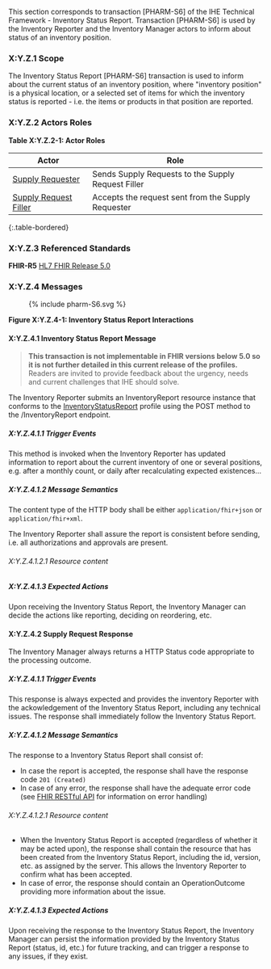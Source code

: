 This section corresponds to transaction [PHARM-S6] of the IHE Technical Framework - Inventory Status Report. Transaction [PHARM-S6] is used by the Inventory Reporter and the Inventory Manager actors to inform about status of an inventory position. 

### X:Y.Z.1 Scope

The Inventory Status Report [PHARM-S6] transaction is used to inform about the current status of an inventory position, where "inventory position" is a physical location, or a selected set of items for which the inventory status is reported - i.e. the items or products in that position are reported.

### X:Y.Z.2 Actors Roles

**Table X:Y.Z.2-1: Actor Roles**


|Actor | Role |  
|------|------|
| [Supply Requester](actor_definitions.html#supply-requester)    | Sends Supply Requests to the Supply Request Filler |
| [Supply Request Filler](actor_definitions.html#supply-request-filler) | Accepts the request sent from the Supply Requester |
{:.table-bordered}


### X:Y.Z.3 Referenced Standards

**FHIR-R5** [HL7 FHIR Release 5.0](http://www.hl7.org/FHIR/R5)

### X:Y.Z.4 Messages

<figure>
{% include pharm-S6.svg %}
</figure>



**Figure X:Y.Z.4-1: Inventory Status Report Interactions**

#### X:Y.Z.4.1 Inventory Status Report Message

<blockquote class="stu-note" id="not-yet-available">
	<strong>This transaction is not implementable in FHIR versions below 5.0 so it is not further detailed in this current release of the profiles.</strong>
	Readers are invited to provide feedback about the urgency, needs and current challenges that IHE should solve.
</blockquote>
</div>

The Inventory Reporter submits an InventoryReport resource instance that conforms to the [InventoryStatusReport](#not-yet-available) profile using the POST method to the /InventoryReport endpoint.

##### X:Y.Z.4.1.1 Trigger Events

This method is invoked when the Inventory Reporter has updated information to report about the current inventory of one or several positions, e.g. after a monthly count, or daily after recalculating expected existences... 

##### X:Y.Z.4.1.2 Message Semantics

The content type of the HTTP body shall be either `application/fhir+json` or `application/fhir+xml`.

The Inventory Reporter shall assure the report is consistent before sending, i.e. all authorizations and approvals are present. 

###### X:Y.Z.4.1.2.1 Resource content


##### X:Y.Z.4.1.3 Expected Actions
Upon receiving the Inventory Status Report, the Inventory Manager can decide the actions like reporting, deciding on reordering, etc. 





#### X:Y.Z.4.2 Supply Request Response
The Inventory Manager always returns a HTTP Status code appropriate to the processing outcome.

##### X:Y.Z.4.1.1 Trigger Events

This response is always expected and provides the inventory Reporter with the ackowledgement of the Inventory Status Report, including any technical issues.
The response shall immediately follow the Inventory Status Report.


##### X:Y.Z.4.1.2 Message Semantics

The response to a Inventory Status Report shall consist of:
* In case the report is accepted, the response shall have the response code `201 (Created)`
* In case of any error, the response shall have the adequate error code (see [FHIR RESTful API](https://hl7.org/fhir/R5/http.html) for information on error handling)


###### X:Y.Z.4.1.2.1 Resource content

* When the Inventory Status Report is accepted (regardless of whether it may be acted upon), the response shall contain the resource that has been created from the Inventory Status Report, including the id, version, etc. as assigned by the server. This allows the Inventory Reporter to confirm what has been accepted.
* In case of error, the response should contain an OperationOutcome providing more information about the issue.

##### X:Y.Z.4.1.3 Expected Actions
Upon receiving the response to the Inventory Status Report, the Inventory Manager can persist the information provided by the Inventory Status Report (status, id, etc.) for future tracking, and can trigger a response to any issues, if they exist.

